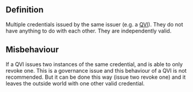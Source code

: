 ## Definition
Multiple credentials issued by the same issuer (e.g. a [QVI](qvi)). They do not have anything to do with each other. They are independently valid.

## Misbehaviour
If a QVI issues two instances of the same credential, and is able to only revoke one. This is a governance issue and this behaviour of a QVI is not recommended. But it can be done this way (issue two revoke one) and it leaves the outside world with one other valid credential.